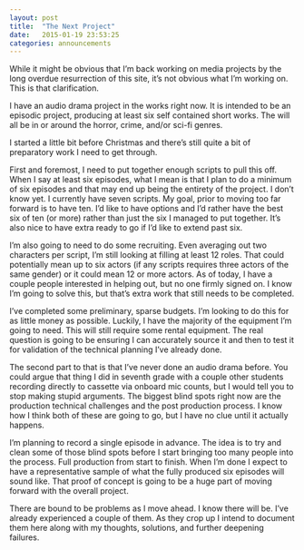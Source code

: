 ```yaml
---
layout: post
title:  "The Next Project"
date:   2015-01-19 23:53:25
categories: announcements
---
```


While it might be obvious that I’m back working on media projects by the long overdue resurrection of this site, it’s not obvious what I’m working on. This is that clarification.

I have an audio drama project in the works right now. It is intended to be an episodic project, producing at least six self contained short works. The will all be in or around the horror, crime, and/or sci-fi genres.

I started a little bit before Christmas and there’s still quite a bit of preparatory work I need to get through.

First and foremost, I need to put together enough scripts to pull this off. When I say at least six episodes, what I mean is that I plan to do a minimum of six episodes and that may end up being the entirety of the project. I don’t know yet. I currently have seven scripts. My goal, prior to moving too far forward is to have ten. I’d like to have options and I’d rather have the best six of ten (or more) rather than just the six I managed to put together.  It’s also nice to have extra ready to go if I’d like to extend past six.

I’m also going to need to do some recruiting. Even averaging out two characters per script, I’m still looking at filling at least 12 roles. That could potentially mean up to six actors (if any scripts requires three actors of the same gender) or it could mean 12 or more actors. As of today, I have a couple people interested in helping out, but no one firmly signed on. I know I’m going to solve this, but that’s extra work that still needs to be completed.

I’ve completed some preliminary, sparse budgets. I’m looking to do this for as little money as possible. Luckily, I have the majority of the equipment I’m going to need. This will still require some rental equipment. The real question is going to be ensuring I can accurately source it and then to test it for validation of the technical planning I’ve already done.

The second part to that is that I’ve never done an audio drama before. You could argue that thing I did in seventh grade with a couple other students recording directly to cassette via onboard mic counts, but I would tell you to stop making stupid arguments. The biggest blind spots right now are the production technical challenges and the post production process. I know how I think both of these are going to go, but I have no clue until it actually happens.

I’m planning to record a single episode in advance. The idea is to try and clean some of those blind spots before I start bringing too many people into the process. Full production from start to finish. When I’m done I expect to have a representative sample of what the fully produced six episodes will sound like.  That proof of concept is going to be a huge part of moving forward with the overall project.

There are bound to be problems as I move ahead. I know there will be. I’ve already experienced a couple of them. As they crop up I intend to document them here along with my thoughts, solutions, and further deepening failures.